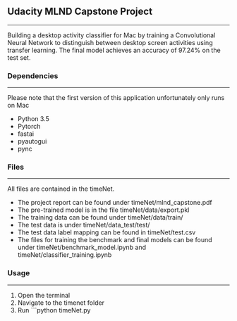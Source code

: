 ## Udacity MLND Capstone Project
------

Building a desktop activity classifier for Mac by training a Convolutional Neural Network to distinguish between desktop screen activities using transfer learning.
The final model achieves an accuracy of 97.24% on the test set.


### Dependencies 
------
Please note that the first version of this application unfortunately only runs on Mac

- Python 3.5
- Pytorch
- fastai
- pyautogui
- pync

### Files
-----

All files are contained in the timeNet.

- The project report can be found under timeNet/mlnd_capstone.pdf
- The pre-trained model is in the file timeNet/data/export.pkl
- The training data can be found under timeNet/data/train/
- The test data is under timeNet/data_test/test/
- The test data label mapping can be found in timeNet/test.csv
- The files for training the benchmark and final models can be found under timeNet/benchmark_model.ipynb and timeNet/classifier_training.ipynb


### Usage
------

1. Open the terminal
2. Navigate to the timenet folder
3. Run ```python timeNet.py
```
